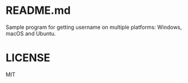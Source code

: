 # README.md

Sample program for getting username on multiple platforms: Windows, macOS and Ubuntu.

# LICENSE

MIT
